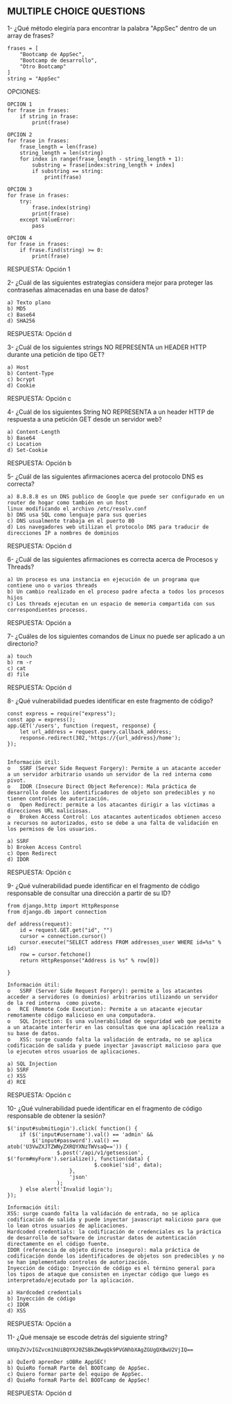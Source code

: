 ## MULTIPLE CHOICE QUESTIONS

1- ¿Qué método elegiría para encontrar la palabra "AppSec" dentro de un array de frases?

    frases = [
        "Bootcamp de AppSec",
        "Bootcamp de desarrollo",
        "Otro Bootcamp"
    ]
    string = "AppSec"

OPCIONES:

    OPCION 1
    for frase in frases:
        if string in frase:
            print(frase)
            
    OPCION 2
    for frase in frases:
        frase_length = len(frase)
        string_length = len(string)
        for index in range(frase_length - string_length + 1):
            substring = frase[index:string_length + index]
            if substring == string:
                print(frase)
                
    OPCION 3
    for frase in frases:
        try:
            frase.index(string)
            print(frase)
        except ValueError:
            pass
        
    OPCION 4
    for frase in frases:
        if frase.find(string) >= 0:
            print(frase)
     

RESPUESTA: Opción 1

2- ¿Cuál de las siguientes estrategias considera mejor para proteger las contraseñas almacenadas en una base de datos?
 
    a) Texto plano
    b) MD5
    c) Base64
    d) SHA256

RESPUESTA: Opción d

3- ¿Cuál de los siguientes strings NO REPRESENTA un HEADER HTTP durante una petición de tipo GET?
 
    a) Host
    b) Content-Type
    c) bcrypt
    d) Cookie

RESPUESTA: Opción c

4- ¿Cuál de los siguientes String NO REPRESENTA a un header HTTP de respuesta a una petición GET desde un servidor web?
 
    a) Content-Length
    b) Base64
    c) Location
    d) Set-Cookie

RESPUESTA: Opción b

5- ¿Cuál de las siguientes afirmaciones acerca del protocolo DNS es correcta?
 
    a) 8.8.8.8 es un DNS publico de Google que puede ser configurado en un router de hogar como también en un host 
    linux modificando el archivo /etc/resolv.conf
    b) DNS usa SQL como lenguaje para sus queries
    c) DNS usualmente trabaja en el puerto 80
    d) Los navegadores web utilizan el protocolo DNS para traducir de direcciones IP a nombres de dominios

RESPUESTA: Opción d

6- ¿Cuál de las siguientes afirmaciones es correcta acerca de Procesos y Threads?
 
    a) Un proceso es una instancia en ejecución de un programa que contiene uno o varios threads
    b) Un cambio realizado en el proceso padre afecta a todos los procesos hijos
    c) Los threads ejecutan en un espacio de memoria compartida con sus correspondientes procesos.

RESPUESTA: Opción a

7- ¿Cuáles de los siguientes comandos de Linux no puede ser aplicado a un directorio?
     
    a) touch
    b) rm -r
    c) cat
    d) file

RESPUESTA: Opción d

8- ¿Qué vulnerabilidad puedes identificar en este fragmento de código?
    
    const express = require("express");
    const app = express();
    app.GET('/users', function (request, response) {
        let url_address = request.query.callback_address;
        response.redirect(302,'https://{url_address}/home');
    });
    
     
    Información útil:
    o	SSRF (Server Side Request Forgery): Permite a un atacante acceder a un servidor arbitrario usando un servidor de la red interna como pivot.
    o	IDOR (Insecure Direct Object Reference): Mala práctica de desarrollo donde los identificadores de objeto son predecibles y no tienen controles de autorización.
    o	Open Redirect: permite a los atacantes dirigir a las víctimas a direcciones URL maliciosas.
    o	Broken Access Control: Los atacantes autenticados obtienen acceso a recursos no autorizados, esto se debe a una falta de validación en los permisos de los usuarios.
     
    a) SSRF
    b) Broken Access Control
    c) Open Redirect
    d) IDOR

RESPUESTA: Opción c

9- ¿Qué vulnerabilidad puede identificar en el fragmento de código responsable de consultar una dirección a partir de su ID?
 
    from django.http import HttpResponse
    from django.db import connection
    
    def address(request):
        id = request.GET.get("id", "")
        cursor = connection.cursor()
        cursor.execute("SELECT address FROM addresses_user WHERE id=%s" % id) 
        row = cursor.fetchone()
        return HttpResponse("Address is %s" % row[0])
    
    }
     
    Información útil:
    o	SSRF (Server Side Request Forgery): permite a los atacantes acceder a servidores (o dominios) arbitrarios utilizando un servidor de la red interna  como pivote.
    o	RCE (Remote Code Execution): Permite a un atacante ejecutar remotamente código malicioso en una computadora.
    o	SQL Injection: Es una vulnerabilidad de seguridad web que permite a un atacante interferir en las consultas que una aplicación realiza a su base de datos.
    o	XSS: surge cuando falta la validación de entrada, no se aplica codificación de salida y puede inyectar javascript malicioso para que lo ejecuten otros usuarios de aplicaciones.
     
    a) SQL Injection
    b) SSRF
    c) XSS
    d) RCE

RESPUESTA: Opción c

10-  ¿Qué vulnerabilidad puede identificar en el fragmento de código responsable de obtener la sesión?
 
    $('input#submitLogin').click( function() {
        if ($('input#username').val() == 'admin' &&
            $('input#password').val() == atob('U3VwZXJTZWNyZXRQYXNzTWVsaQ==')) {
                    $.post('/api/v1/getsession', $('form#myForm').serialize(), function(data) {
                                $.cookie('sid', data);
                        },
                        'json' 
                    );
        } else alert('Invalid login');
    });
    
    Información útil:
    XSS: surge cuando falta la validación de entrada, no se aplica codificación de salida y puede inyectar javascript malicioso para que lo lean otros usuarios de aplicaciones.
    Hardcoded credentials: la codificación de credenciales es la práctica de desarrollo de software de incrustar datos de autenticación directamente en el código fuente.
    IDOR (referencia de objeto directo inseguro): mala práctica de codificación donde los identificadores de objetos son predecibles y no se han implementado controles de autorización.
    Inyección de código: Inyección de código es el término general para los tipos de ataque que consisten en inyectar código que luego es interpretado/ejecutado por la aplicación.
     
    a) Hardcoded credentials
    b) Inyección de código
    c) IDOR
    d) XSS

RESPUESTA: Opción a

11- ¿Qué mensaje se escode detrás del siguiente string?

    UXVpZVJvIGZvcm1hUiBQYXJ0ZSBkZWwgQk9PVGNhbXAgZGUgQXBwU2VjIQ==
     
    a) QuIerO aprenDer sOBRe AppSEC!
    b) QuieRo formaR Parte del BOOTcamp de AppSec.
    c) Quiero formar parte del equipo de AppSec.
    d) QuieRo formaR Parte del BOOTcamp de AppSec!

RESPUESTA: Opción d
